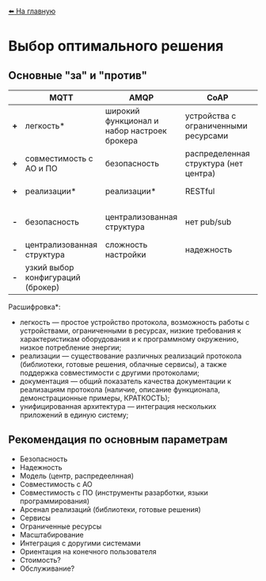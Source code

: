 [:arrow_left: На главную](/README.md)

# Выбор оптимального решения

## Основные "за" и "против"

|   | MQTT | AMQP | CoAP | HTTP | OPC UA | DDS | XMPP |
|---|------|------|------|------|--------|-----|------|
| **+** |   легкость*   |   широкий функционал и набор настроек брокера   |   устройства с ограниченными ресурсами   |   совместимость с АО и ПО   |    широкий функционал    |   распределенная структура (нет центра)  |   безопасность   |
| **+** |   совместимость с АО и ПО   |   безопасность   |   распределенная структура (нет центра)   |   реализации*   |    унифицированная архитектура*    |   устройства с ограниченными ресурсами  |   реализации сервера   |
| **+** |   реализации*   |   реализации*   |   RESTful   |   RESTful   |        |   надежность  |   модель мессенджера   |
|  |  |  |  |  |  |  |  |
| **-** |   безопасность   |   централизованная структура   |   нет pub/sub   |   слишком тяжелый для IoT-устройств   |    сложность реализации    |  сложное устройство   |   тяжелый для IoT-устройств   |
| **-** |   централизованная структура   |   сложность настройки   |   надежность   |   нет асинхронности   |    тяжелый для IoT-устройств    |   реализации  |   документация   |
| **-** |   узкий выбор конфигураций (брокер)   |      |      |      |    требовательный к доп. окружению    |  требование к доп. окружению   |    поддержка  |

Расшифровка*:
* легкость — простое устройство протокола, возможность работы с устройствами, ограниченными в ресурсах, низкие требования к характеристикам оборудования и к программному окружению, низкое потребление энергии;
* реализации — существование различных реализаций протокола (библиотеки, готовые решения, облачные сервисы), а также поддержка совместимости с другими протоколами;
* документация — общий показатель качества документации к реализациям протокола (наличие, описание функционала, демонстрационные примеры, КРАТКОСТЬ);
* унифицированная архитектура — интеграция нескольких приложений в единую систему;

## Рекомендация по основным параметрам

* Безопасность
* Надежность
* Модель (центр, распредеелнная)
* Совместимость с АО
* Совместимость с ПО (инструменты разарботки, языки программирования)
* Арсенал реализаций (библиотеки, готовые решения)
* Сервисы
* Ограниченные ресурсы
* Масштабирование
* Интеграция с доругими системами
* Ориентация на конечного пользователя
* Стоимость?
* Обслуживание?